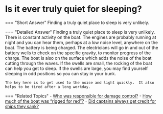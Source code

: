 # Is it ever truly quiet for sleeping?


=== "Short Answer"
    Finding a truly quiet place to sleep is very unlikely.

=== "Detailed Answer"
    Finding a truly quiet place to sleep is very unlikely.  There is constant activity on the boat.  The engines are probably running at night and you can hear them, perhaps at a low noise level, anywhere on the boat.  The battery is being charged.  The electricians will go in and out of the battery wells to check on the specific gravity, to monitor progress of the charge.  The boat is also on the surface which adds the noise of the boat cutting through the waves.  If the swells are small, the rocking of the boat can help you get to sleep.  If the swells are large, you may find yourself sleeping in odd positions so you can stay in your bunk.

    The key here is to get used to the noise and light quickly.  It also helps to be tired after a long workday.

=== "Related Topics"
    - [Who was responsible for damage control?](./who-was-responsible-for-damage-control.md)
    - [How much of the boat was “rigged for red”?](./how-much-of-the-boat-was-rigged-for-red.md)
    - [Did captains always get credit for ships they sank?](./did-captains-always-get-credit-for-ships-they-sank.md)
